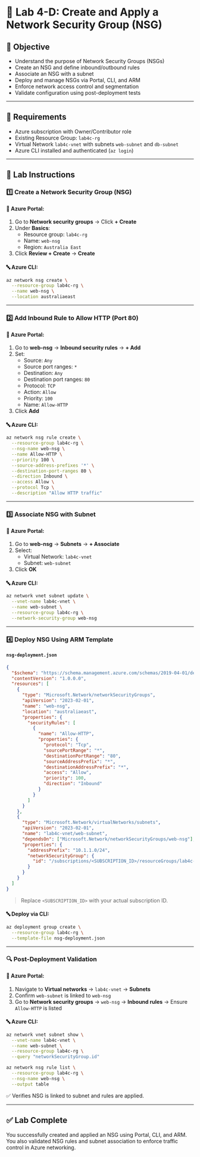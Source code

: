 # 🔐 Lab 4-D: Create and Apply a Network Security Group (NSG)

## 🌟 Objective

- Understand the purpose of Network Security Groups (NSGs)
- Create an NSG and define inbound/outbound rules
- Associate an NSG with a subnet
- Deploy and manage NSGs via Portal, CLI, and ARM
- Enforce network access control and segmentation
- Validate configuration using post-deployment tests

---

## 🧰 Requirements

- Azure subscription with Owner/Contributor role
- Existing Resource Group: `lab4c-rg`
- Virtual Network `lab4c-vnet` with subnets `web-subnet` and `db-subnet`
- Azure CLI installed and authenticated (`az login`)

---

## 👣 Lab Instructions

### 1️⃣ Create a Network Security Group (NSG)

#### 🔹 Azure Portal:

1. Go to **Network security groups** → Click **+ Create**
2. Under **Basics**:
   - Resource group: `lab4c-rg`
   - Name: `web-nsg`
   - Region: `Australia East`
3. Click **Review + Create** → **Create**

#### 🔤 Azure CLI:

```bash
az network nsg create \
  --resource-group lab4c-rg \
  --name web-nsg \
  --location australiaeast
```

---

### 2️⃣ Add Inbound Rule to Allow HTTP (Port 80)

#### 🔹 Azure Portal:

1. Go to **web-nsg** → **Inbound security rules** → **+ Add**
2. Set:
   - Source: `Any`
   - Source port ranges: `*`
   - Destination: `Any`
   - Destination port ranges: `80`
   - Protocol: `TCP`
   - Action: `Allow`
   - Priority: `100`
   - Name: `Allow-HTTP`
3. Click **Add**

#### 🔤 Azure CLI:

```bash
az network nsg rule create \
  --resource-group lab4c-rg \
  --nsg-name web-nsg \
  --name Allow-HTTP \
  --priority 100 \
  --source-address-prefixes '*' \
  --destination-port-ranges 80 \
  --direction Inbound \
  --access Allow \
  --protocol Tcp \
  --description "Allow HTTP traffic"
```

---

### 3️⃣ Associate NSG with Subnet

#### 🔹 Azure Portal:

1. Go to **web-nsg** → **Subnets** → **+ Associate**
2. Select:
   - Virtual Network: `lab4c-vnet`
   - Subnet: `web-subnet`
3. Click **OK**

#### 🔤 Azure CLI:

```bash
az network vnet subnet update \
  --vnet-name lab4c-vnet \
  --name web-subnet \
  --resource-group lab4c-rg \
  --network-security-group web-nsg
```

---

### 4️⃣ Deploy NSG Using ARM Template

#### `nsg-deployment.json`

```json
{
  "$schema": "https://schema.management.azure.com/schemas/2019-04-01/deploymentTemplate.json#",
  "contentVersion": "1.0.0.0",
  "resources": [
    {
      "type": "Microsoft.Network/networkSecurityGroups",
      "apiVersion": "2023-02-01",
      "name": "web-nsg",
      "location": "australiaeast",
      "properties": {
        "securityRules": [
          {
            "name": "Allow-HTTP",
            "properties": {
              "protocol": "Tcp",
              "sourcePortRange": "*",
              "destinationPortRange": "80",
              "sourceAddressPrefix": "*",
              "destinationAddressPrefix": "*",
              "access": "Allow",
              "priority": 100,
              "direction": "Inbound"
            }
          }
        ]
      }
    },
    {
      "type": "Microsoft.Network/virtualNetworks/subnets",
      "apiVersion": "2023-02-01",
      "name": "lab4c-vnet/web-subnet",
      "dependsOn": ["Microsoft.Network/networkSecurityGroups/web-nsg"],
      "properties": {
        "addressPrefix": "10.1.1.0/24",
        "networkSecurityGroup": {
          "id": "/subscriptions/<SUBSCRIPTION_ID>/resourceGroups/lab4c-rg/providers/Microsoft.Network/networkSecurityGroups/web-nsg"
        }
      }
    }
  ]
}
```

> Replace `<SUBSCRIPTION_ID>` with your actual subscription ID.

#### 🔤 Deploy via CLI:

```bash
az deployment group create \
  --resource-group lab4c-rg \
  --template-file nsg-deployment.json
```

---

### 🔍 Post-Deployment Validation

#### 🔹 Azure Portal:

1. Navigate to **Virtual networks** → `lab4c-vnet` → **Subnets**
2. Confirm `web-subnet` is linked to `web-nsg`
3. Go to **Network security groups** → `web-nsg` → **Inbound rules** → Ensure `Allow-HTTP` is listed

#### 🔤 Azure CLI:

```bash
az network vnet subnet show \
  --vnet-name lab4c-vnet \
  --name web-subnet \
  --resource-group lab4c-rg \
  --query "networkSecurityGroup.id"

az network nsg rule list \
  --resource-group lab4c-rg \
  --nsg-name web-nsg \
  --output table
```

✅ Verifies NSG is linked to subnet and rules are applied.

---

## ✅ Lab Complete

You successfully created and applied an NSG using Portal, CLI, and ARM. You also validated NSG rules and subnet association to enforce traffic control in Azure networking.

